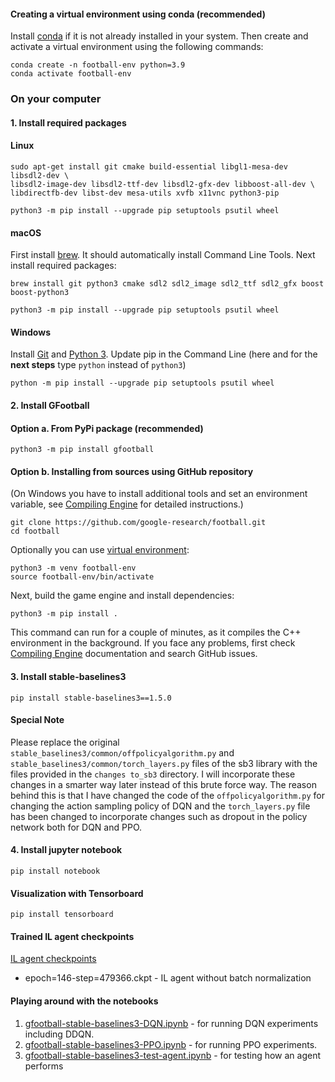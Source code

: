 #### Creating a virtual environment using conda (recommended)
Install [conda](https://docs.conda.io/projects/conda/en/latest/user-guide/install/linux.html) if it is not already installed in your system. Then create and activate a virtual environment using the following commands:
```shell
conda create -n football-env python=3.9
conda activate football-env
```
### On your computer

#### 1. Install required packages
#### Linux
```shell
sudo apt-get install git cmake build-essential libgl1-mesa-dev libsdl2-dev \
libsdl2-image-dev libsdl2-ttf-dev libsdl2-gfx-dev libboost-all-dev \
libdirectfb-dev libst-dev mesa-utils xvfb x11vnc python3-pip

python3 -m pip install --upgrade pip setuptools psutil wheel
```

#### macOS
First install [brew](https://brew.sh/). It should automatically install Command Line Tools.
Next install required packages:

```shell
brew install git python3 cmake sdl2 sdl2_image sdl2_ttf sdl2_gfx boost boost-python3

python3 -m pip install --upgrade pip setuptools psutil wheel
```


#### Windows
Install [Git](https://git-scm.com/download/win) and [Python 3](https://www.python.org/downloads/).
Update pip in the Command Line (here and for the **next steps** type `python` instead of `python3`)
```commandline
python -m pip install --upgrade pip setuptools psutil wheel
```

#### 2. Install GFootball
#### Option a. From PyPi package (recommended)
```shell
python3 -m pip install gfootball
```

#### Option b. Installing from sources using GitHub repository 
(On Windows you have to install additional tools and set an environment variable, see 
[Compiling Engine](gfootball/doc/compile_engine.md#windows) for detailed instructions.)

```shell
git clone https://github.com/google-research/football.git
cd football
```

Optionally you can use [virtual environment](https://docs.python.org/3/tutorial/venv.html):

```shell
python3 -m venv football-env
source football-env/bin/activate
```

Next, build the game engine and install dependencies:

```shell
python3 -m pip install .
```
This command can run for a couple of minutes, as it compiles the C++ environment in the background.
If you face any problems, first check [Compiling Engine](gfootball/doc/compile_engine.md) documentation and search GitHub issues.

#### 3. Install stable-baselines3
```shell
pip install stable-baselines3==1.5.0
```

#### Special Note
Please replace the original ```stable_baselines3/common/offpolicyalgorithm.py``` and ```stable_baselines3/common/torch_layers.py``` files of the sb3 library with the files provided in the ```changes to_sb3``` directory. I will incorporate these changes in a smarter way later instead of this brute force way. The reason behind this is that I have changed the code of the ```offpolicyalgorithm.py``` for changing the action sampling policy of DQN and the ```torch_layers.py``` file has been changed to incorporate changes such as dropout in the policy network both for DQN and PPO. 


#### 4. Install jupyter notebook 
```shell
pip install notebook
```

#### Visualization with Tensorboard
```shell
pip install tensorboard
```

#### Trained IL agent checkpoints
[IL agent checkpoints](https://drive.google.com/drive/folders/1QwyPsWdGfJMhjEcBIhNot15iij_VRx_U?usp=sharing)
* epoch=146-step=479366.ckpt - IL agent without batch normalization

#### Playing around with the notebooks
1. [gfootball-stable-baselines3-DQN.ipynb](https://github.com/siyamsajeebkhan/gr_football_analytics/blob/6c68e826b418d083eff010f9cce01cc52acfe54a/notebooks/gfootball-stable-baselines3-DQN.ipynb) - for running DQN experiments including DDQN.
2. [gfootball-stable-baselines3-PPO.ipynb](https://github.com/siyamsajeebkhan/gr_football_analytics/blob/ca0528173262ac6e8c29aba463062b8f3a9a40b1/notebooks/gfootball-stable-baselines3-PPO.ipynb) - for running PPO experiments.
3. [gfootball-stable-baselines3-test-agent.ipynb](https://github.com/siyamsajeebkhan/gr_football_analytics/blob/ca0528173262ac6e8c29aba463062b8f3a9a40b1/notebooks/gfootball-stable-baselines3-test-agent.ipynb) - for testing how an agent performs
